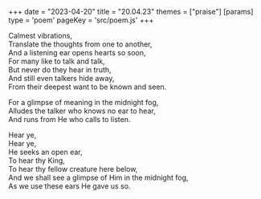 +++
date = "2023-04-20"
title = "20.04.23"
themes = ["praise"]
[params]
  type = 'poem'
  pageKey = 'src/poem.js'
+++

Calmest vibrations,  
Translate the thoughts from one to another,  
And a listening ear opens hearts so soon,  
For many like to talk and talk,  
But never do they hear in truth,  
And still even talkers hide away,  
From their deepest want to be known and seen.  
  
For a glimpse of meaning in the midnight fog,  
Alludes the talker who knows no ear to hear,  
And runs from He who calls to listen.  
  
Hear ye,  
Hear ye,  
He seeks an open ear,  
To hear thy King,  
To hear thy fellow creature here below,  
And we shall see a glimpse of Him in the midnight fog,  
As we use these ears He gave us so.
